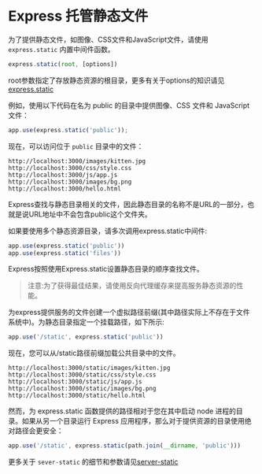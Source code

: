 ﻿# Express 托管静态文件

为了提供静态文件，如图像、CSS文件和JavaScript文件，请使用 `express.static` 内置中间件函数。

```javascript
express.static(root, [options])
```

root参数指定了存放静态资源的根目录，更多有关于options的知识请见[express.static](http://www.expressjs.com.cn/4x/api.html#express.static)

例如，使用以下代码在名为 public 的目录中提供图像、CSS 文件和 JavaScript 文件：

```javascript
app.use(express.static('public'));
```

现在，可以访问位于 `public` 目录中的文件：

```
http://localhost:3000/images/kitten.jpg
http://localhost:3000/css/style.css
http://localhost:3000/js/app.js
http://localhost:3000/images/bg.png
http://localhost:3000/hello.html
```

Express查找与静态目录相关的文件，因此静态目录的名称不是URL的一部分，也就是说URL地址中不会包含public这个文件夹。

如果要使用多个静态资源目录，请多次调用express.static中间件:

```javascript
app.use(express.static('public'))
app.use(express.static('files'))
```

Express按照使用Express.static设置静态目录的顺序查找文件。

> 注意:为了获得最佳结果，请使用反向代理缓存来提高服务静态资源的性能。

为express提供服务的文件创建一个虚拟路径前缀(其中路径实际上不存在于文件系统中)。为静态目录指定一个挂载路径，如下所示:

```javascript
app.use('/static', express.static('public'))
```

现在，您可以从/static路径前缀加载公共目录中的文件。

```
http://localhost:3000/static/images/kitten.jpg
http://localhost:3000/static/css/style.css
http://localhost:3000/static/js/app.js
http://localhost:3000/static/images/bg.png
http://localhost:3000/static/hello.html
```

然而，为 express.static 函数提供的路径相对于您在其中启动 node 进程的目录。如果从另一个目录运行 Express 应用程序，那么对于提供资源的目录使用绝对路径会更安全：

```javascript
app.use('/static', express.static(path.join(__dirname, 'public')))
```

更多关于 `sever-static` 的细节和参数请见[server-static](http://expressjs.com/en/resources/middleware/serve-static.html)